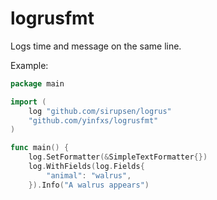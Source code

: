 # logrusfmt

Logs time and message on the same line.

Example:

```go
package main

import (
	log "github.com/sirupsen/logrus"
	"github.com/yinfxs/logrusfmt"
)

func main() {
	log.SetFormatter(&SimpleTextFormatter{})
    log.WithFields(log.Fields{
        "animal": "walrus",
    }).Info("A walrus appears")
```
